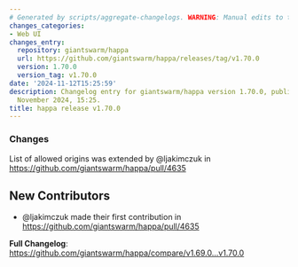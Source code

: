 ```yaml
---
# Generated by scripts/aggregate-changelogs. WARNING: Manual edits to this files will be overwritten.
changes_categories:
- Web UI
changes_entry:
  repository: giantswarm/happa
  url: https://github.com/giantswarm/happa/releases/tag/v1.70.0
  version: 1.70.0
  version_tag: v1.70.0
date: '2024-11-12T15:25:59'
description: Changelog entry for giantswarm/happa version 1.70.0, published on 12
  November 2024, 15:25.
title: happa release v1.70.0
---
```


<!-- Release notes generated using configuration in .github/release.yml at main -->

### Changes

List of allowed origins was extended by @ljakimczuk in https://github.com/giantswarm/happa/pull/4635

## New Contributors
* @ljakimczuk made their first contribution in https://github.com/giantswarm/happa/pull/4635

**Full Changelog**: https://github.com/giantswarm/happa/compare/v1.69.0...v1.70.0
